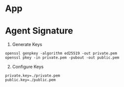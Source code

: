 # App

# Agent Signature

1. Generate Keys
```shell
openssl genpkey -algorithm ed25519 -out private.pem
openssl pkey -in private.pem -pubout -out public.pem
```

2. Configure Keys
```properties
private.key=./private.pem
public.key=./public.pem
```

